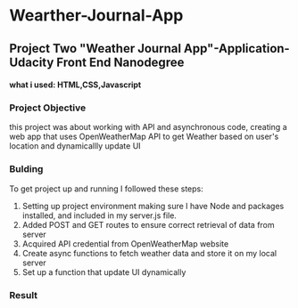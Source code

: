 # Wearther-Journal-App

## Project Two "Weather Journal App"-Application-Udacity Front End Nanodegree

#### what i used: HTML,CSS,Javascript

### Project Objective

this project was about working with API and asynchronous code, creating a web app that uses OpenWeatherMap API to get Weather based on user's location and dynamicallly update UI

### Bulding
To get project up and running I followed these steps:
1. Setting up project environment making sure I have Node and packages installed, and included in my server.js file.
2. Added POST and GET routes to ensure correct retrieval of data from server
3. Acquired API credential from OpenWeatherMap website
4. Create async functions to fetch weather data and store it on my local server
5. Set up a function that update UI dynamically

### Result
[](https://drive.google.com/file/d/1lykDNEK57abAyjzn42cHOoqvhGtrnZm5/view?usp=sharing)
